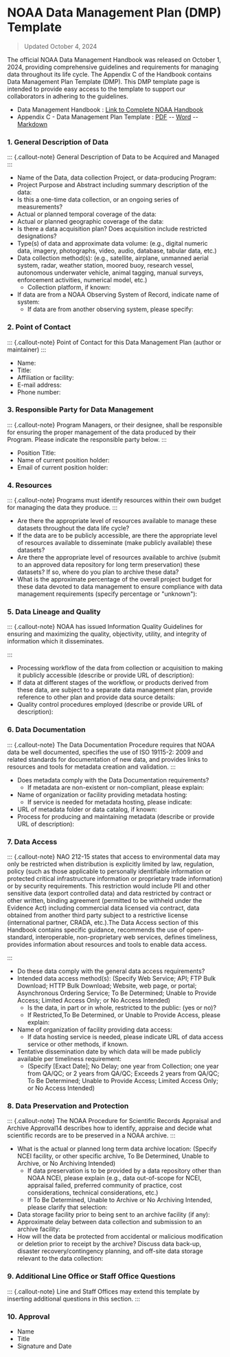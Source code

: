 # NOAA Data Management Plan (DMP) Template

> Updated October 4, 2024

The official NOAA Data Management Handbook was released on October 1, 2024, providing comprehensive guidelines and requirements for managing data throughout its life cycle.  The Appendix C of the Handbook contains Data Management Plan Template (DMP). This DMP template page is intended to provide easy access to the template to support our collaborators in adhering to the guidelines.

* Data Management Handbook : [Link to Complete NOAA Handbook](https://drive.google.com/file/d/1H0Sylq9dlby40xE27ipleWwGgQu6-rDu/view)
* Appendix C - Data Management Plan Template : [PDF](../resources/NAO212-15B-DMP-template-releaseOct24.pdf) -- [Word](../resources/NAO212-15B-DMP-template-releaseOct24.docx) --  [Markdown](../resources/NAO212-15B-DMP-template-releaseOct24.md)



### 1.	General Description of Data
::: {.callout-note}
General Description of Data to be Acquired and Managed
:::

* Name of the Data, data collection Project, or data-producing Program:
* Project Purpose and Abstract including summary description of the data:
* Is this a one-time data collection, or an ongoing series of measurements?
* Actual or planned temporal coverage of the data:
* Actual or planned geographic coverage of the data:
* Is there a data acquisition plan? Does acquisition include restricted designations?
* Type(s) of data and approximate data volume:
(e.g., digital numeric data, imagery, photographs, video, audio, database, tabular data, etc.)
* Data collection method(s):
(e.g., satellite, airplane, unmanned aerial system, radar, weather station, moored buoy, research vessel, autonomous underwater vehicle, animal tagging, manual surveys, enforcement activities, numerical model, etc.)
    * Collection platform, if known:
* If data are from a NOAA Observing System of Record, indicate name of system:
    * If data are from another observing system, please specify:

### 2. Point of Contact

::: {.callout-note}
Point of Contact for this Data Management Plan (author or maintainer)
:::

* Name:
* Title:
* Affiliation or facility:
* E-mail address:
* Phone number:

### 3. Responsible Party for Data Management

::: {.callout-note}
Program Managers, or their designee, shall be responsible for ensuring the proper management of the data produced by their Program. Please indicate the responsible party below.
:::

* Position Title:
* Name of current position holder:
* Email of current position holder:



###	4. Resources

::: {.callout-note}
Programs must identify resources within their own budget for managing the data they produce.
:::

* Are there the appropriate level of resources available to manage these datasets throughout the data life cycle?
* If the data are to be publicly accessible, are there the appropriate level of resources available to disseminate (make publicly available) these datasets?
* Are there the appropriate level of resources available to archive (submit to an approved data repository for long term preservation) these datasets? If so, where do you plan to archive these data?
* What is the approximate percentage of the overall project budget for these data devoted to data management to ensure compliance with data management requirements (specify percentage or "unknown"):

###	5. Data Lineage and Quality
::: {.callout-note}
NOAA has issued Information Quality Guidelines for ensuring and maximizing the quality, objectivity, utility, and integrity of information which it disseminates.

:::

* Processing workflow of the data from collection or acquisition to making it publicly accessible (describe or provide URL of description):
* If data at different stages of the workflow, or products derived from these data, are subject to a separate data management plan, provide reference to other plan and provide data source details:
* Quality control procedures employed (describe or provide URL of description):

### 6. Data Documentation
::: {.callout-note}
The Data Documentation Procedure requires that NOAA data be well documented, specifies the use of ISO 19115-2: 2009 and related standards for documentation of new data, and provides links to resources and tools for metadata creation and validation.
:::

* Does metadata comply with the Data Documentation requirements?
    * If metadata are non-existent or non-compliant, please explain:
* Name of organization or facility providing metadata hosting:
    * If service is needed for metadata hosting, please indicate:
* URL of metadata folder or data catalog, if known:
* Process for producing and maintaining metadata (describe or provide URL of description):

###	7. Data Access
::: {.callout-note}
NAO 212-15 states that access to environmental data may only be restricted when distribution is explicitly limited by law, regulation, policy (such as those applicable to personally identifiable information or protected critical infrastructure information or proprietary trade information) or by security requirements. This restriction would include PII and other sensitive data (export controlled data) and data restricted by contract or other written, binding agreement (permitted to be withheld under the Evidence Act) including commercial data licensed via contract, data obtained from another third party subject to a restrictive license (international partner, CRADA, etc.).The Data Access section of this Handbook contains specific guidance, recommends the use of open-standard, interoperable, non-proprietary web services, defines timeliness, provides information about resources and tools to enable data access.

:::

* Do these data comply with the general data access requirements?
* Intended data access method(s):
(Specify Web Service; API; FTP Bulk Download; HTTP Bulk Download; Website, web page, or portal; Asynchronous Ordering Service; To Be Determined; Unable to Provide Access; Limited Access Only; or No Access Intended)
    * Is the data, in part or in whole, restricted to the public: (yes or no)?
    * If Restricted,To Be Determined, or Unable to Provide Access, please explain:
* Name of organization of facility providing data access:
    * If data hosting service is needed, please indicate URL of data access service or other methods, if known.
* Tentative dissemination date by which data will be made publicly available per timeliness requirement:
    * (Specify [Exact Date]; No Delay; one year from Collection; one year from QA/QC; or 2 years from QA/QC; Exceeds 2 years from QA/QC; To Be Determined; Unable to Provide Access; Limited Access Only; or No Access Intended)

###	8. Data Preservation and Protection
::: {.callout-note}
The NOAA Procedure for Scientific Records Appraisal and Archive Approval14 describes how to identify, appraise and decide what scientific records are to be preserved in a NOAA archive.
:::

* What is the actual or planned long term data archive location:
(Specify NCEI facility, or other specific archive, To Be Determined, Unable to Archive, or No Archiving Intended)
    * If data preservation is to be provided by a data repository other than NOAA NCEI, please explain (e.g., data out-of-scope for NCEI, appraisal failed, preferred community of practice, cost considerations, technical considerations, etc.)
    * If To Be Determined, Unable to Archive or No Archiving Intended, please clarify that selection:
* Data storage facility prior to being sent to an archive facility (if any):
* Approximate delay between data collection and submission to an archive facility:
* How will the data be protected from accidental or malicious modification or deletion prior to receipt by the archive? Discuss data back-up, disaster recovery/contingency planning, and off-site data storage relevant to the data collection:

###	9. Additional Line Office or Staff Office Questions
::: {.callout-note}
Line and Staff Offices may extend this template by inserting additional questions in this section.
:::

### 10. Approval
* Name
* Title
* Signature and Date

